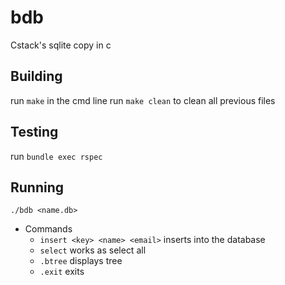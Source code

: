 # bdb
Cstack's sqlite copy in c


## Building
run `make` in the cmd line
run `make clean` to clean all previous files

## Testing
run `bundle exec rspec`


## Running
`./bdb <name.db>`

- Commands
  - `insert <key> <name> <email>` inserts into the database
  - `select` works as select all
  - `.btree` displays tree
  - `.exit` exits
